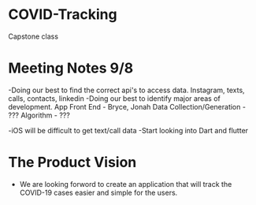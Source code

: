 # COVID-Tracking
Capstone class 

# Meeting Notes 9/8
-Doing our best to find the correct api's to access data. Instagram, texts, calls, contacts, linkedin
-Doing our best to identify major areas of development.
App Front End              - Bryce, Jonah
Data Collection/Generation - ???
Algorithm                  - ???

-iOS will be difficult to get text/call data
-Start looking into Dart and flutter 

# The Product Vision
- We are looking forword to create an application that will track the COVID-19 cases easier and simple for the users.

